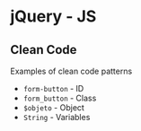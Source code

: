 # jQuery - JS

## **Clean Code**

Examples of clean code patterns

- `form-button` - ID
- `form_button` - Class
- `$objeto` - Object
- `String` - Variables
